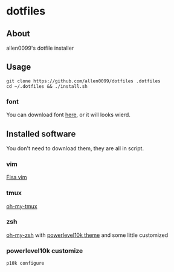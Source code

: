 # dotfiles

## About

allen0099's dotfile installer

## Usage

```shell script
git clone https://github.com/allen0099/dotfiles .dotfiles
cd ~/.dotfiles && ./install.sh
```

### font

You can download font [here](https://github.com/ryanoasis/nerd-fonts/tree/master/patched-fonts/SourceCodePro/Regular/complete), or it will looks wierd.

## Installed software

You don't need to download them, they are all in script.

### vim

[Fisa vim](https://github.com/fisadev/fisa-vim-config)

### tmux

[oh-my-tmux](https://github.com/gpakosz/.tmux)

### zsh

[oh-my-zsh](https://github.com/robbyrussell/oh-my-zsh) with [powerlevel10k theme](https://github.com/romkatv/powerlevel10k) and some little customized

### powerlevel10k customize

```shell script
p10k configure
```
